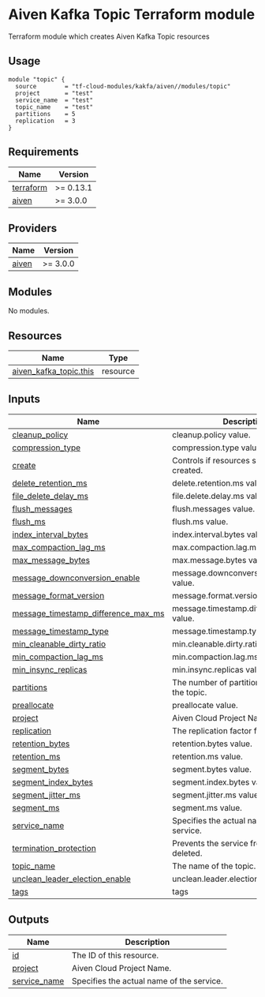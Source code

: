 # Aiven Kafka Topic Terraform module

Terraform module which creates Aiven Kafka Topic resources

## Usage

```hcl
module "topic" {
  source        = "tf-cloud-modules/kakfa/aiven//modules/topic"
  project       = "test"
  service_name  = "test"
  topic_name    = "test"
  partitions    = 5
  replication   = 3
}
```

<!-- BEGIN_TF_DOCS -->
## Requirements

| Name | Version |
|------|---------|
| <a name="requirement_terraform"></a> [terraform](#requirement\_terraform) | >= 0.13.1 |
| <a name="requirement_aiven"></a> [aiven](#requirement\_aiven) | >= 3.0.0 |

## Providers

| Name | Version |
|------|---------|
| <a name="provider_aiven"></a> [aiven](#provider\_aiven) | >= 3.0.0 |

## Modules

No modules.

## Resources

| Name | Type |
|------|------|
| [aiven_kafka_topic.this](https://registry.terraform.io/providers/aiven/aiven/latest/docs/resources/kafka_topic) | resource |

## Inputs

| Name | Description | Type     | Default | Required |
|------|-------------|----------|---------|:--------:|
| <a name="input_cleanup_policy"></a> [cleanup\_policy](#input\_cleanup\_policy) | cleanup.policy value. | `string` | `""`    | no |
| <a name="input_compression_type"></a> [compression\_type](#input\_compression\_type) | compression.type value. | `string` | `""`    | no |
| <a name="input_create"></a> [create](#input\_create) | Controls if resources should be created. | `bool`   | `true`  | no |
| <a name="input_delete_retention_ms"></a> [delete\_retention\_ms](#input\_delete\_retention\_ms) | delete.retention.ms value. | `string` | `""`    | no |
| <a name="input_file_delete_delay_ms"></a> [file\_delete\_delay\_ms](#input\_file\_delete\_delay\_ms) | file.delete.delay.ms value. | `string` | `""`    | no |
| <a name="input_flush_messages"></a> [flush\_messages](#input\_flush\_messages) | flush.messages value. | `string` | `""`    | no |
| <a name="input_flush_ms"></a> [flush\_ms](#input\_flush\_ms) | flush.ms value. | `string` | `""`    | no |
| <a name="input_index_interval_bytes"></a> [index\_interval\_bytes](#input\_index\_interval\_bytes) | index.interval.bytes value. | `string` | `""`    | no |
| <a name="input_max_compaction_lag_ms"></a> [max\_compaction\_lag\_ms](#input\_max\_compaction\_lag\_ms) | max.compaction.lag.ms value. | `string` | `""`    | no |
| <a name="input_max_message_bytes"></a> [max\_message\_bytes](#input\_max\_message\_bytes) | max.message.bytes value. | `string` | `""`    | no |
| <a name="input_message_downconversion_enable"></a> [message\_downconversion\_enable](#input\_message\_downconversion\_enable) | message.downconversion.enable value. | `string` | `""`    | no |
| <a name="input_message_format_version"></a> [message\_format\_version](#input\_message\_format\_version) | message.format.version value. | `string` | `""`    | no |
| <a name="input_message_timestamp_difference_max_ms"></a> [message\_timestamp\_difference\_max\_ms](#input\_message\_timestamp\_difference\_max\_ms) | message.timestamp.difference.max.ms value. | `string` | `""`    | no |
| <a name="input_message_timestamp_type"></a> [message\_timestamp\_type](#input\_message\_timestamp\_type) | message.timestamp.type value. | `string` | `""`    | no |
| <a name="input_min_cleanable_dirty_ratio"></a> [min\_cleanable\_dirty\_ratio](#input\_min\_cleanable\_dirty\_ratio) | min.cleanable.dirty.ratio value. | `string` | `""`    | no |
| <a name="input_min_compaction_lag_ms"></a> [min\_compaction\_lag\_ms](#input\_min\_compaction\_lag\_ms) | min.compaction.lag.ms value. | `string` | `""`    | no |
| <a name="input_min_insync_replicas"></a> [min\_insync\_replicas](#input\_min\_insync\_replicas) | min.insync.replicas value. | `string` | `""`    | no |
| <a name="input_partitions"></a> [partitions](#input\_partitions) | The number of partitions to create in the topic. | `string` | n/a     | yes |
| <a name="input_preallocate"></a> [preallocate](#input\_preallocate) | preallocate value. | `string` | `""`    | no |
| <a name="input_project"></a> [project](#input\_project) | Aiven Cloud Project Name. | `string` | n/a     | yes |
| <a name="input_replication"></a> [replication](#input\_replication) | The replication factor for the topic. | `string` | n/a     | yes |
| <a name="input_retention_bytes"></a> [retention\_bytes](#input\_retention\_bytes) | retention.bytes value. | `string` | `""`    | no |
| <a name="input_retention_ms"></a> [retention\_ms](#input\_retention\_ms) | retention.ms value. | `string` | `""`    | no |
| <a name="input_segment_bytes"></a> [segment\_bytes](#input\_segment\_bytes) | segment.bytes value. | `string` | `""`    | no |
| <a name="input_segment_index_bytes"></a> [segment\_index\_bytes](#input\_segment\_index\_bytes) | segment.index.bytes value. | `string` | `""`    | no |
| <a name="input_segment_jitter_ms"></a> [segment\_jitter\_ms](#input\_segment\_jitter\_ms) | segment.jitter.ms value. | `string` | `""`    | no |
| <a name="input_segment_ms"></a> [segment\_ms](#input\_segment\_ms) | segment.ms value. | `string` | `""`    | no |
| <a name="input_service_name"></a> [service\_name](#input\_service\_name) | Specifies the actual name of the service. | `string` | n/a     | yes |
| <a name="input_termination_protection"></a> [termination\_protection](#input\_termination\_protection) | Prevents the service from being deleted. | `bool`   | `false` | no |
| <a name="input_topic_name"></a> [topic\_name](#input\_topic\_name) | The name of the topic. | `string` | n/a     | yes |
| <a name="input_unclean_leader_election_enable"></a> [unclean\_leader\_election\_enable](#input\_unclean\_leader\_election\_enable) | unclean.leader.election.enable value. | `string` | `""`    | no |
| <a name="tags"></a> [tags](#input\_tagse) | tags | `list`   | `[]`    | no |

## Outputs

| Name | Description |
|------|-------------|
| <a name="output_id"></a> [id](#output\_id) | The ID of this resource. |
| <a name="output_project"></a> [project](#output\_project) | Aiven Cloud Project Name. |
| <a name="output_service_name"></a> [service\_name](#output\_service\_name) | Specifies the actual name of the service. |
<!-- END_TF_DOCS -->